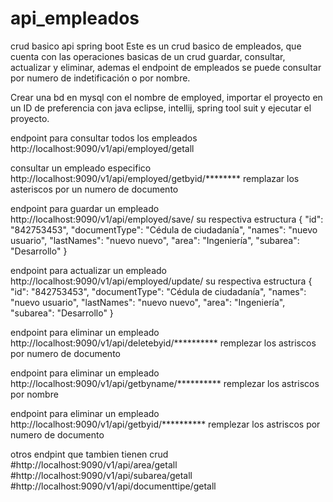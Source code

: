 # api_empleados
crud basico api spring boot
Este es un crud basico de empleados, que cuenta con  las operaciones basicas de un crud guardar, consultar, actualizar y eliminar,
ademas el endpoint de empleados se puede consultar por numero de indetificación o por nombre.

Crear una bd en mysql con el nombre de employed, importar el proyecto en un ID de preferencia con java eclipse, intellij, spring tool suit
y ejecutar el proyecto.

endpoint para consultar todos los empleados
http://localhost:9090/v1/api/employed/getall

consultar un empleado especifico 
http://localhost:9090/v1/api/employed/getbyid/********
remplazar los asteriscos por un numero de documento

endpoint para guardar un empleado http://localhost:9090/v1/api/employed/save/
su respectiva estructura
   {
        "id": "842753453",
        "documentType": "Cédula de ciudadanía",
        "names": "nuevo usuario",
        "lastNames": "nuevo nuevo",
        "area": "Ingeniería",
        "subarea": "Desarrollo"
    }
    
endpoint para actualizar un empleado http://localhost:9090/v1/api/employed/update/
su respectiva estructura
   {
        "id": "842753453",
        "documentType": "Cédula de ciudadanía",
        "names": "nuevo usuario",
        "lastNames": "nuevo nuevo",
        "area": "Ingeniería",
        "subarea": "Desarrollo"
    }
    
endpoint para eliminar un empleado http://localhost:9090/v1/api/deletebyid/**********
remplezar los astriscos por numero de documento
  
endpoint para eliminar un empleado http://localhost:9090/v1/api/getbyname/**********
remplezar los astriscos por nombre
  
endpoint para eliminar un empleado http://localhost:9090/v1/api/getbyid/**********
remplezar los astriscos por numero de documento

otros endpint que tambien tienen crud 
#http://localhost:9090/v1/api/area/getall
#http://localhost:9090/v1/api/subarea/getall
#http://localhost:9090/v1/api/documenttipe/getall
  
  
  
